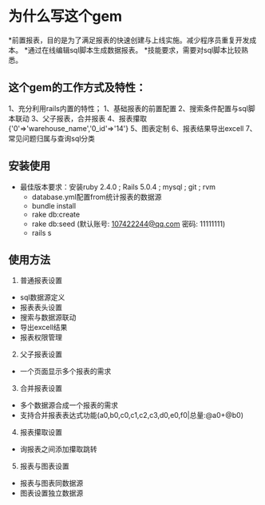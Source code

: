 # 为什么写这个gem
  *前置报表，目的是为了满足报表的快速创建与上线实施。减少程序员重复开发成本。
  *通过在线编辑sql脚本生成数据报表。
  *技能要求，需要对sql脚本比较熟悉。


## 这个gem的工作方式及特性：

1、充分利用rails内置的特性；
1、基础报表的前置配置
2、搜索条件配置与sql脚本联动
3、父子报表，合并报表
4、报表攥取{'0'=>'warehouse_name','0_id'=>'14'}
5、图表定制
6、报表结果导出excell
7、常见问题归属与查询sql分类

## 安装使用
 * 最佳版本要求：安装ruby 2.4.0 ; Rails 5.0.4 ; mysql ; git ; rvm
   * database.yml配置from统计报表的数据源
   * bundle install
   * rake db:create
   * rake db:seed (默认账号: 107422244@qq.com 密码: 11111111)
   * rails s

## 使用方法
1. 普通报表设置
  * sql数据源定义
  * 报表表头设置
  * 搜索与数据源联动
  * 导出excell结果
  * 报表权限管理
2. 父子报表设置
  * 一个页面显示多个报表的需求
3. 合并报表设置
  * 多个数据源合成一个报表的需求 
  * 支持合并报表表达式功能(a0,b0,c0,c1,c2,c3,d0,e0,f0|总量:@a0+@b0)
4. 报表攥取设置
  * 询报表之间添加攥取跳转  
5. 报表与图表设置
  * 报表与图表同数据源   
  * 图表设置独立数据源   


